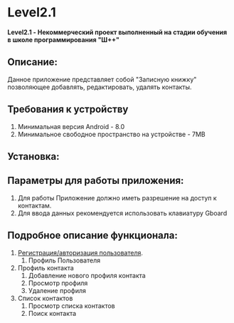 # **Level2.1**
**Level2.1 - Некоммерческий проект выполненный на стадии обучения в школе программирования "Ш++"**
## **Описание**:
Данное приложение представляет собой "Записную книжку" позволяющее добавлять, редактировать, удалять контакты. 

## **Требования к устройству**
1. Минимальная версия Android - 8.0
2. Минимальное свободное пространство на устройстве - 7MB

## **Установка:**

## **Параметры для работы приложения:**
1. Для работы Приложение должно иметь разрешение на доступ к контактам.
2. Для ввода данных рекомендуется использовать клавиатуру Gboard

## **Подробное описание функционала:**
1. [Регистрация/авторизация пользователя](docs/instructions/RegistrationAuthorization/RegistrationAuthorization.md).
    1. Профиль Пользователя
2. Профиль контакта
    1. Добавление нового профиля контакта
    1. Просмотр профиля
    1. Удаление профиля
3. Список контактов
    1. Просмотр списка контактов
    1. Поиск контакта
    

   
